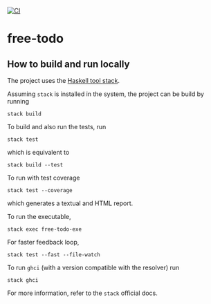 [![CI](https://github.com/haskell-fun/free-todo/actions/workflows/ci.yml/badge.svg)](https://github.com/haskell-fun/free-todo/actions/workflows/ci.yml)

# free-todo

## How to build and run locally

The project uses the [Haskell tool stack](https://docs.haskellstack.org/en/stable/README/).

Assuming `stack` is installed in the system, the project can be build by running
```
stack build
```
To build and also run the tests, run
```
stack test
```
which is equivalent to
```
stack build --test
```
To run with test coverage
```
stack test --coverage
```
which generates a textual and HTML report.

To run the executable,
```
stack exec free-todo-exe
```
For faster feedback loop,
```
stack test --fast --file-watch
```
To run `ghci` (with a version compatible with the resolver) run
```
stack ghci
```
For more information, refer to the `stack` official docs.
